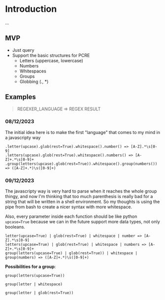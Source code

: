 # Introduction

...

## MVP

- Just query
- Support the basic structures for PCRE
    - Letters (uppercase, lowercase)
    - Numbers
    - Whitespaces
    - Groups
    - Globbing (., *)

## Examples

> REGEXER_LANGUAGE => REGEX RESULT

### 08/12/2023

The initial idea here is to make the first "language" that comes to my mind in a javascripty way

```
.letter(upcase).glob(rest=True).whitespace().number() => [A-Z].*\s[0-9]
.letters(upcase).glob(rest=True).whitespace().numbers() => [A-Z]+.*\s[0-9]+
.group(letters(upcase).glob(rest=True)).whitespace().group(numbers()) => ([A-Z]+.*)\s([0-9]+)
```

### 09/12/2023

The javascripty way is very hard to parse when it reaches the whole group
thingy, and now I'm thinking that too much parenthesis is really bad for a
string that will be written in a shell environment. So my thoughts is using the
pipe from bash to create a nicer syntax with more whitespace.

Also, every parameter inside each function should be like python `upcase=True`
because we can in the future support more data types, not only booleans.

```
letter(upcase=True) | glob(rest=True) | whitespace | number => [A-Z].*\s[0-9]
letters(upcase=True) | glob(rest=True) | whitespace | numbers => [A-Z]+.*\s[0-9]+ 
group(letters(upcase=True) | glob(rest=True)) | whitespace | group(numbers) => ([A-Z]+.*)\s([0-9]+) 
```

**Possibilities for a group**:

```
group(letters(upcase=True))
```

```
group(letter | whitespace)
```

```
group(letter | glob(rest=True))
```
